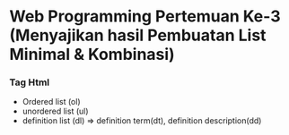# Web Programming Pertemuan Ke-3 (Menyajikan hasil Pembuatan List Minimal & Kombinasi)

### Tag Html
* Ordered list (ol)
* unordered list (ul)
* definition list (dl) => definition term(dt), definition description(dd)
